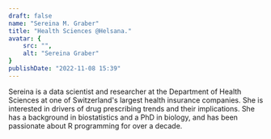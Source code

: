 ```yaml
---
draft: false
name: "Sereina M. Graber"
title: "Health Sciences @Helsana."
avatar: {
    src: "",
    alt: "Sereina Graber"
}
publishDate: "2022-11-08 15:39"
---
```



Sereina is a data scientist and researcher at the Department of Health Sciences 
at one of Switzerland's largest health insurance companies. 
She is interested in drivers of drug prescribing trends and their implications. 
She has a background in biostatistics and a PhD in biology, 
and has been passionate about R programming for over a decade.